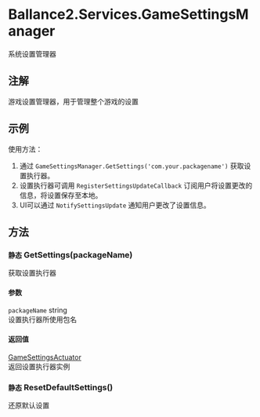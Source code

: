 ﻿# Ballance2.Services.GameSettingsManager 
系统设置管理器

## 注解

游戏设置管理器，用于管理整个游戏的设置

## 示例

使用方法：
1. 通过 `GameSettingsManager.GetSettings('com.your.packagename')` 获取设置执行器。
2. 设置执行器可调用 `RegisterSettingsUpdateCallback` 订阅用户将设置更改的信息，将设置保存至本地。
3. UI可以通过 `NotifySettingsUpdate` 通知用户更改了设置信息。



## 方法



### `静态` GetSettings(packageName)

获取设置执行器


#### 参数


`packageName` string <br/>设置执行器所使用包名



#### 返回值

[GameSettingsActuator](./Ballance2.Services.GameSettingsActuator.md) <br/>返回设置执行器实例


### `静态` ResetDefaultSettings()

还原默认设置

